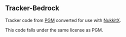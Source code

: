 ## Tracker-Bedrock

Tracker code from [PGM](https://github.com/PGMDev/PGM) converted for use with [NukkitX](https://cloudburstmc.org/).

This code falls under the same license as PGM.